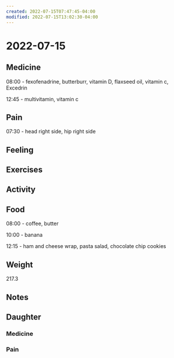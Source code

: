 ```yaml
---
created: 2022-07-15T07:47:45-04:00
modified: 2022-07-15T13:02:30-04:00
---
```


# 2022-07-15

## Medicine

08:00 - fexofenadrine, butterburr, vitamin D, flaxseed oil, vitamin c, Excedrin 

12:45 - multivitamin, vitamin c 


## Pain

07:30 - head right side, hip right side


## Feeling


## Exercises


## Activity


## Food

08:00 - coffee, butter 

10:00 - banana

12:15 - ham and cheese wrap, pasta salad, chocolate chip cookies 


## Weight

217.3


## Notes


## Daughter


### Medicine


### Pain
